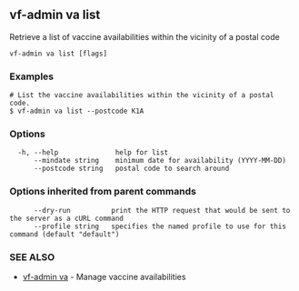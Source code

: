 ## vf-admin va list

Retrieve a list of vaccine availabilities within the vicinity of a postal code

```
vf-admin va list [flags]
```

### Examples

```
# List the vaccine availabilities within the vicinity of a postal code.
$ vf-admin va list --postcode K1A

```

### Options

```
  -h, --help              help for list
      --mindate string    minimum date for availability (YYYY-MM-DD)
      --postcode string   postal code to search around
```

### Options inherited from parent commands

```
      --dry-run          print the HTTP request that would be sent to the server as a cURL command
      --profile string   specifies the named profile to use for this command (default "default")
```

### SEE ALSO

* [vf-admin va](vf-admin_va.md)	 - Manage vaccine availabilities

